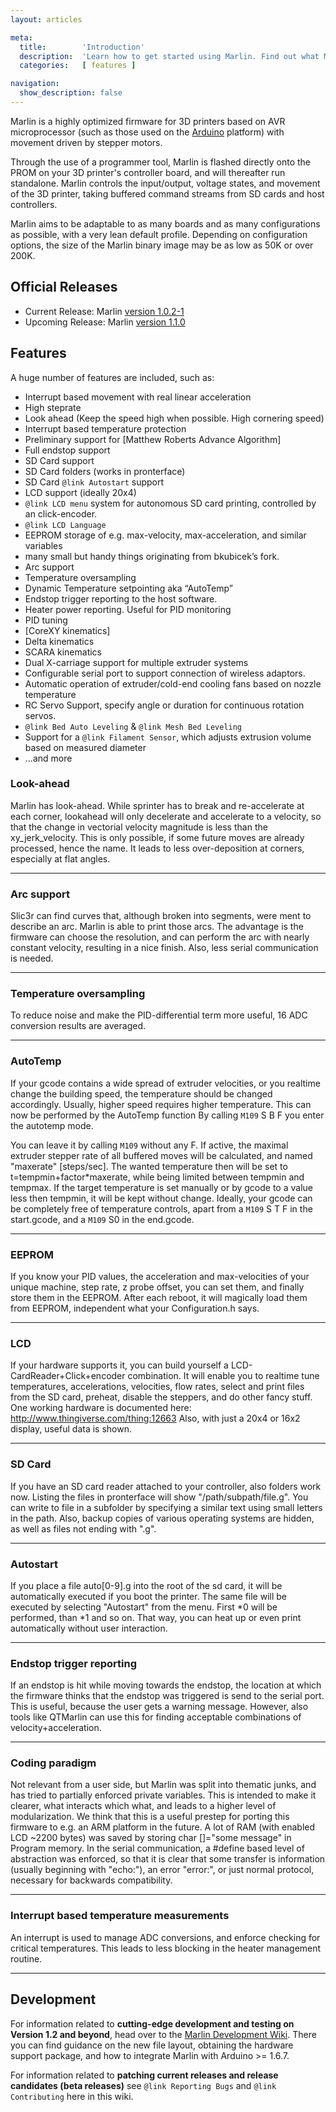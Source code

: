 ```yaml
---
layout: articles

meta:
  title:        'Introduction'
  description:  'Learn how to get started using Marlin. Find out what Marlin has to offer and how it can help your 3D printer print faster, better and cleaner.'
  categories:   [ features ]

navigation:
  show_description: false
---
```

Marlin is a highly optimized firmware for 3D printers based on AVR microprocessor (such as those used on the [Arduino](http://arduino.cc) platform) with movement driven by stepper motors.

Through the use of a programmer tool, Marlin is flashed directly onto the PROM on your 3D printer's controller board, and will thereafter run standalone. Marlin controls the input/output, voltage states, and movement of the 3D printer, taking buffered command streams from SD cards and host controllers.

Marlin aims to be adaptable to as many boards and as many configurations as possible, with a very lean default profile. Depending on configuration options, the size of the Marlin binary image may be as low as 50K or over 200K.

## Official Releases
- Current Release: Marlin [version 1.0.2-1](https://github.com/MarlinFirmware/Marlin/releases/tag/1.0.2-1)
- Upcoming Release: Marlin [version 1.1.0](https://github.com/MarlinFirmware/Marlin/releases)

## Features

A huge number of features are included, such as:

-   Interrupt based movement with real linear acceleration
-   High steprate
-   Look ahead (Keep the speed high when possible. High cornering speed)
-   Interrupt based temperature protection
-   Preliminary support for [Matthew Roberts Advance Algorithm]
-   Full endstop support
-   SD Card support
-   SD Card folders (works in pronterface)
-   SD Card `@link Autostart` support
-   LCD support (ideally 20x4)
-   `@link LCD menu` system for autonomous SD card printing, controlled by an click-encoder.
-   `@link LCD Language`
-   EEPROM storage of e.g. max-velocity, max-acceleration, and similar variables
-   many small but handy things originating from bkubicek’s fork.
-   Arc support
-   Temperature oversampling
-   Dynamic Temperature setpointing aka “AutoTemp”
-   Endstop trigger reporting to the host software.
-   Heater power reporting. <span class="label label-success">Useful for PID monitoring</span>
-   PID tuning
-   [CoreXY kinematics]
-   Delta kinematics
-   SCARA kinematics
-   Dual X-carriage support for multiple extruder systems
-   Configurable serial port to support connection of wireless adaptors.
-   Automatic operation of extruder/cold-end cooling fans based on nozzle temperature
-   RC Servo Support, specify angle or duration for continuous rotation servos.
-   `@link Bed Auto Leveling` & `@link Mesh Bed Leveling`
-   Support for a `@link Filament Sensor`, which adjusts extrusion volume based on measured diameter
- ...and more

### Look-ahead

Marlin has look-ahead. While sprinter has to break and re-accelerate at each corner,
lookahead will only decelerate and accelerate to a velocity,
so that the change in vectorial velocity magnitude is less than the xy_jerk_velocity.
This is only possible, if some future moves are already processed, hence the name.
It leads to less over-deposition at corners, especially at flat angles.

---

### Arc support

Slic3r can find curves that, although broken into segments, were ment to describe an arc.
Marlin is able to print those arcs. The advantage is the firmware can choose the resolution,
and can perform the arc with nearly constant velocity, resulting in a nice finish.
Also, less serial communication is needed.

---

### Temperature oversampling

To reduce noise and make the PID-differential term more useful, 16 ADC conversion results are averaged.

---

### AutoTemp

If your gcode contains a wide spread of extruder velocities, or you realtime change the building speed, the temperature should be changed accordingly.
Usually, higher speed requires higher temperature.
This can now be performed by the AutoTemp function
By calling `M109` S<mintemp> B<maxtemp> F<factor> you enter the autotemp mode.

You can leave it by calling `M109` without any F.
If active, the maximal extruder stepper rate of all buffered moves will be calculated, and named "maxerate" [steps/sec].
The wanted temperature then will be set to t=tempmin+factor*maxerate, while being limited between tempmin and tempmax.
If the target temperature is set manually or by gcode to a value less then tempmin, it will be kept without change.
Ideally, your gcode can be completely free of temperature controls, apart from a `M109` S T F in the start.gcode, and a `M109` S0 in the end.gcode.

---

### EEPROM

If you know your PID values, the acceleration and max-velocities of your unique machine, step rate, z probe offset, you can set them, and finally store them in the EEPROM.
After each reboot, it will magically load them from EEPROM, independent what your Configuration.h says.

---

### LCD

If your hardware supports it, you can build yourself a LCD-CardReader+Click+encoder combination. It will enable you to realtime tune temperatures,
accelerations, velocities, flow rates, select and print files from the SD card, preheat, disable the steppers, and do other fancy stuff.
One working hardware is documented here: http://www.thingiverse.com/thing:12663
Also, with just a 20x4 or 16x2 display, useful data is shown.

---

### SD Card

If you have an SD card reader attached to your controller, also folders work now. Listing the files in pronterface will show "/path/subpath/file.g".
You can write to file in a subfolder by specifying a similar text using small letters in the path.
Also, backup copies of various operating systems are hidden, as well as files not ending with ".g".

---

### Autostart

If you place a file auto[0-9].g into the root of the sd card, it will be automatically executed if you boot the printer. The same file will be executed by selecting "Autostart" from the menu.
First *0 will be performed, than *1 and so on. That way, you can heat up or even print automatically without user interaction.

---

### Endstop trigger reporting

If an endstop is hit while moving towards the endstop, the location at which the firmware thinks that the endstop was triggered is send to the serial port.
This is useful, because the user gets a warning message.
However, also tools like QTMarlin can use this for finding acceptable combinations of velocity+acceleration.

---

### Coding paradigm

Not relevant from a user side, but Marlin was split into thematic junks, and has tried to partially enforced private variables.
This is intended to make it clearer, what interacts which what, and leads to a higher level of modularization.
We think that this is a useful prestep for porting this firmware to e.g. an ARM platform in the future.
A lot of RAM (with enabled LCD ~2200 bytes) was saved by storing char []="some message" in Program memory.
In the serial communication, a #define based level of abstraction was enforced, so that it is clear that
some transfer is information (usually beginning with "echo:"), an error "error:", or just normal protocol,
necessary for backwards compatibility.

---

### Interrupt based temperature measurements

An interrupt is used to manage ADC conversions, and enforce checking for critical temperatures.
This leads to less blocking in the heater management routine.

---

## Development

For information related to **cutting-edge development and testing on Version 1.2 and beyond**, head over to the [Marlin Development Wiki](https://github.com/MarlinFirmware/MarlinDev/wiki). There you can find guidance on the new file layout, obtaining the hardware support package, and how to integrate Marlin with Arduino >= 1.6.7.

For information related to **patching current releases and release candidates (beta releases)** see `@link Reporting Bugs` and `@link Contributing` here in this wiki.
